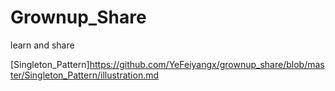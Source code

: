 # Grownup_Share
learn and share

[Singleton_Pattern]<https://github.com/YeFeiyangx/grownup_share/blob/master/Singleton_Pattern/illustration.md>
